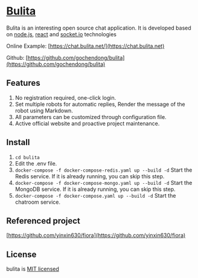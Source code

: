 # [Bulita](https://chat.bulita.net/)


Bulita is an interesting open source chat application. It is developed based on [node.js](https://nodejs.org/), [react](https://reactjs.org/) and [socket.io](https://socket.io/) technologies

Online Example: [https://chat.bulita.net/](https://chat.bulita.net)

Github: [https://github.com/gochendong/bulita](https://github.com/gochendong/bulita)

## Features

1. No registration required, one-click login.
2. Set multiple robots for automatic replies, Render the message of the robot using Markdown.
3. All parameters can be customized through configuration file.
4. Active official website and proactive project maintenance.

## Install

1. ```cd bulita```
2. Edit the .env file.
3. ```docker-compose -f docker-compose-redis.yaml up --build -d``` Start the Redis service. If it is already running, you can skip this step.
4. ```docker-compose -f docker-compose-mongo.yaml up --build -d``` Start the MongoDB service. If it is already running, you can skip this step.
5. ```docker-compose -f docker-compose.yaml up --build -d``` Start the chatroom service.

## Referenced project

[https://github.com/yinxin630/fiora](https://github.com/yinxin630/fiora)

## License

bulita is [MIT licensed](./LICENSE)
